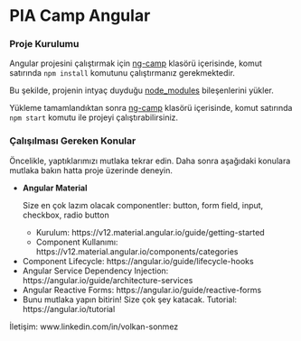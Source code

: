<h1>PIA Camp Angular</h1>
<h3>Proje Kurulumu</h3>
<p>Angular projesini çalıştırmak için <u>ng-camp</u> klasörü içerisinde, komut satırında <code>npm install</code> komutunu çalıştırmanız gerekmektedir.</p>
<p>Bu şekilde, projenin intyaç duyduğu <u>node_modules</u> bileşenlerini yükler.</p>
<p>Yükleme tamamlandıktan sonra <u>ng-camp</u> klasörü içerisinde, komut satırında <code>npm start</code> komutu ile projeyi çalıştırabilirsiniz.</p>

<h3>Çalışılması Gereken Konular</h3>
<p>Öncelikle, yaptıklarımızı mutlaka tekrar edin. Daha sonra aşağıdaki konulara mutlaka bakın hatta proje üzerinde deneyin.</p> 
<ul>
  <li>
    <b>Angular Material</b>
    <p>Size en çok lazım olacak componentler: button, form field, input, checkbox, radio button</p>
    <ul>
      <li>Kurulum: https://v12.material.angular.io/guide/getting-started</li>
      <li>Component Kullanımı: https://v12.material.angular.io/components/categories</li>
    </ul>
  </li>
  <li>Component Lifecycle: https://angular.io/guide/lifecycle-hooks</li>
  <li>Angular Service Dependency Injection: https://angular.io/guide/architecture-services</li>
  <li>Angular Reactive Forms: https://angular.io/guide/reactive-forms</li>
  <li>Bunu mutlaka yapın bitirin! Size çok şey katacak. Tutorial: https://angular.io/tutorial</li>
</ul>

<p>İletişim: www.linkedin.com/in/volkan-sonmez</p>
